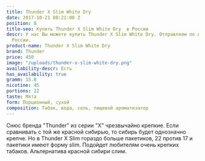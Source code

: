 ```yaml
---
title: Thunder X Slim White Dry
date: 2017-10-21 08:21:00 Z
position: 8
title-seo: Купить Thunder X Slim White Dry  в России
descr: У нас Вы можете купить Thunder X Slim White Dry. Отправляем по всей территории
  России.
product-name: Thunder X Slim White Dry
brand: Thunder
price: 450
image: "/uploads/thunder-x-slim-white-dry.png"
availability-descr: Есть
has_availability: true
gramm: 15.8
nicotine: 45
portions: 22
taste: Мята
form: Порционный, сухой
composition: Табак, вода, соль, пищевой ароматизатор
---
```


Снюс бренда "Thunder" из серии "X" чрезвычайно крепкие.
Если сравнивать с той же красной сибирью, то сибирь будет однозначно крепче. 
Но в Thunder X Slim гораздо больше пакетиков, 22 против 17 и пакетики имеют форму slim.
Подойдет любителям очень крепких табаков. Альтернатива красной сибири слим.